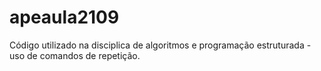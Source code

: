 # apeaula2109
Código utilizado na disciplica de algoritmos e programação estruturada - uso de comandos de repetição.
